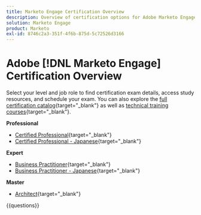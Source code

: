 ```yaml
---
title: Marketo Engage Certification Overview
description: Overview of certification options for Adobe Marketo Engage
solution: Marketo Engage
product: Marketo
exl-id: 8746c2a3-351f-4f6b-875d-5c72526d3166
---
```

# Adobe [!DNL Marketo Engage] Certification Overview

Select your level and job role to find certification exam details, access study resources, and schedule your exam. You can also explore the [full certification catalog](https://certification.adobe.com/certifications){target="_blank"} as well as [technical training courses](https://certification.adobe.com/courses/?/courses){target="_blank"}.

**Professional**

* [Certified Professional](https://certification.adobe.com/certification/engage-professional){target="_blank"} <!--AD0-E555-->
* [Certified Professional - Japanese](https://certification.adobe.com/certification/engage-professional){target="_blank"} <!--AD0-E555-J-->

**Expert**

* [Business Practitioner](https://certification.adobe.com/certification/marketo-engage-business-practitioner-expert){target="_blank"} <!--AD0-E559-->
* [Business Practitioner - Japanese](https://certification.adobe.com/certification/marketo-engage-business-practitioner-expert){target="_blank"} <!--AD0-E559-J-->

**Master**

* [Architect](https://certification.adobe.com/certification/marketo-engage-architect-master){target="_blank"} <!--AD0-E560-->

{{questions}}

